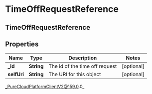 # TimeOffRequestReference

## TimeOffRequestReference

## Properties

|Name | Type | Description | Notes|
|------------ | ------------- | ------------- | -------------|
| **_id** | **String** | The id of the time off request | [optional] |
| **selfUri** | **String** | The URI for this object | [optional] |



_PureCloudPlatformClientV2@159.0.0_
